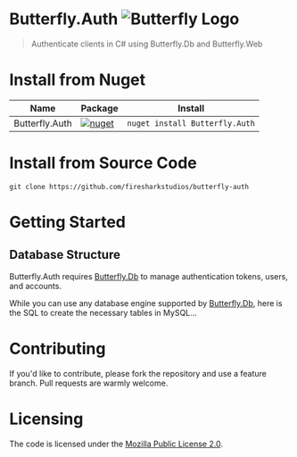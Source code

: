 # Butterfly.Auth ![Butterfly Logo](https://raw.githubusercontent.com/firesharkstudios/Butterfly/master/img/logo-40x40.png) 

> Authenticate clients in C# using Butterfly.Db and Butterfly.Web

# Install from Nuget

| Name | Package | Install |
| --- | --- | --- |
| Butterfly.Auth | [![nuget](https://img.shields.io/nuget/v/Butterfly.Auth.svg)](https://www.nuget.org/packages/Butterfly.Auth/) | `nuget install Butterfly.Auth` |

# Install from Source Code

```git clone https://github.com/firesharkstudios/butterfly-auth```

# Getting Started

## Database Structure

Butterfly.Auth requires [Butterfly.Db](https://github.com/firesharkstudios/butterfly-db) to manage authentication tokens, users, and accounts.

While you can use any database engine supported by [Butterfly.Db](https://github.com/firesharkstudios/butterfly-db), here is the SQL to create the necessary tables in MySQL...



# Contributing

If you'd like to contribute, please fork the repository and use a feature
branch. Pull requests are warmly welcome.

# Licensing

The code is licensed under the [Mozilla Public License 2.0](http://mozilla.org/MPL/2.0/).  
